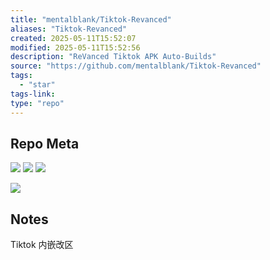 ```yaml
---
title: "mentalblank/Tiktok-Revanced"
aliases: "Tiktok-Revanced"
created: 2025-05-11T15:52:07
modified: 2025-05-11T15:52:56
description: "ReVanced Tiktok APK Auto-Builds"
source: "https://github.com/mentalblank/Tiktok-Revanced"
tags:
  - "star"
tags-link:
type: "repo"
---
```


## Repo Meta

![](https://img.shields.io/github/stars/mentalblank/Tiktok-Revanced?style=for-the-badge&label=stars) ![](https://img.shields.io/github/repo-size/mentalblank/Tiktok-Revanced?style=for-the-badge&label=size) ![](https://img.shields.io/github/created-at/mentalblank/Tiktok-Revanced?style=for-the-badge&label=since)

[![](https://github-readme-stats.vercel.app/api/pin/?username=mentalblank&repo=Tiktok-Revanced&bg_color=00000000)](https://github.com/mentalblank/Tiktok-Revanced)

## Notes

Tiktok 内嵌改区
